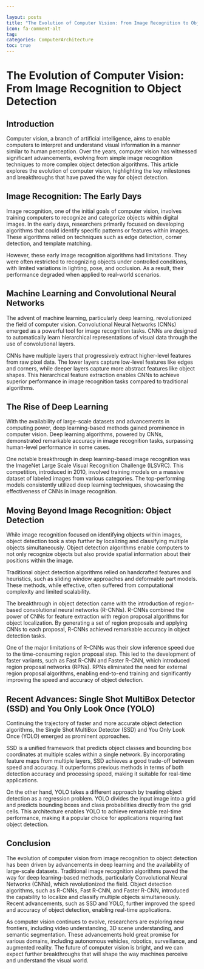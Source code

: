 ```yaml
---

layout: posts
title: "The Evolution of Computer Vision: From Image Recognition to Object Detection"
icon: fa-comment-alt
tag:      
categories: ComputerArchitecture
toc: true
---
```




# The Evolution of Computer Vision: From Image Recognition to Object Detection

## Introduction

Computer vision, a branch of artificial intelligence, aims to enable computers to interpret and understand visual information in a manner similar to human perception. Over the years, computer vision has witnessed significant advancements, evolving from simple image recognition techniques to more complex object detection algorithms. This article explores the evolution of computer vision, highlighting the key milestones and breakthroughs that have paved the way for object detection.

## Image Recognition: The Early Days

Image recognition, one of the initial goals of computer vision, involves training computers to recognize and categorize objects within digital images. In the early days, researchers primarily focused on developing algorithms that could identify specific patterns or features within images. These algorithms relied on techniques such as edge detection, corner detection, and template matching.

However, these early image recognition algorithms had limitations. They were often restricted to recognizing objects under controlled conditions, with limited variations in lighting, pose, and occlusion. As a result, their performance degraded when applied to real-world scenarios.

## Machine Learning and Convolutional Neural Networks

The advent of machine learning, particularly deep learning, revolutionized the field of computer vision. Convolutional Neural Networks (CNNs) emerged as a powerful tool for image recognition tasks. CNNs are designed to automatically learn hierarchical representations of visual data through the use of convolutional layers.

CNNs have multiple layers that progressively extract higher-level features from raw pixel data. The lower layers capture low-level features like edges and corners, while deeper layers capture more abstract features like object shapes. This hierarchical feature extraction enables CNNs to achieve superior performance in image recognition tasks compared to traditional algorithms.

## The Rise of Deep Learning

With the availability of large-scale datasets and advancements in computing power, deep learning-based methods gained prominence in computer vision. Deep learning algorithms, powered by CNNs, demonstrated remarkable accuracy in image recognition tasks, surpassing human-level performance in some cases.

One notable breakthrough in deep learning-based image recognition was the ImageNet Large Scale Visual Recognition Challenge (ILSVRC). This competition, introduced in 2010, involved training models on a massive dataset of labeled images from various categories. The top-performing models consistently utilized deep learning techniques, showcasing the effectiveness of CNNs in image recognition.

## Moving Beyond Image Recognition: Object Detection

While image recognition focused on identifying objects within images, object detection took a step further by localizing and classifying multiple objects simultaneously. Object detection algorithms enable computers to not only recognize objects but also provide spatial information about their positions within the image.

Traditional object detection algorithms relied on handcrafted features and heuristics, such as sliding window approaches and deformable part models. These methods, while effective, often suffered from computational complexity and limited scalability.

The breakthrough in object detection came with the introduction of region-based convolutional neural networks (R-CNNs). R-CNNs combined the power of CNNs for feature extraction with region proposal algorithms for object localization. By generating a set of region proposals and applying CNNs to each proposal, R-CNNs achieved remarkable accuracy in object detection tasks.

One of the major limitations of R-CNNs was their slow inference speed due to the time-consuming region proposal step. This led to the development of faster variants, such as Fast R-CNN and Faster R-CNN, which introduced region proposal networks (RPNs). RPNs eliminated the need for external region proposal algorithms, enabling end-to-end training and significantly improving the speed and accuracy of object detection.

## Recent Advances: Single Shot MultiBox Detector (SSD) and You Only Look Once (YOLO)

Continuing the trajectory of faster and more accurate object detection algorithms, the Single Shot MultiBox Detector (SSD) and You Only Look Once (YOLO) emerged as prominent approaches.

SSD is a unified framework that predicts object classes and bounding box coordinates at multiple scales within a single network. By incorporating feature maps from multiple layers, SSD achieves a good trade-off between speed and accuracy. It outperforms previous methods in terms of both detection accuracy and processing speed, making it suitable for real-time applications.

On the other hand, YOLO takes a different approach by treating object detection as a regression problem. YOLO divides the input image into a grid and predicts bounding boxes and class probabilities directly from the grid cells. This architecture enables YOLO to achieve remarkable real-time performance, making it a popular choice for applications requiring fast object detection.

## Conclusion

The evolution of computer vision from image recognition to object detection has been driven by advancements in deep learning and the availability of large-scale datasets. Traditional image recognition algorithms paved the way for deep learning-based methods, particularly Convolutional Neural Networks (CNNs), which revolutionized the field. Object detection algorithms, such as R-CNNs, Fast R-CNN, and Faster R-CNN, introduced the capability to localize and classify multiple objects simultaneously. Recent advancements, such as SSD and YOLO, further improved the speed and accuracy of object detection, enabling real-time applications.

As computer vision continues to evolve, researchers are exploring new frontiers, including video understanding, 3D scene understanding, and semantic segmentation. These advancements hold great promise for various domains, including autonomous vehicles, robotics, surveillance, and augmented reality. The future of computer vision is bright, and we can expect further breakthroughs that will shape the way machines perceive and understand the visual world.